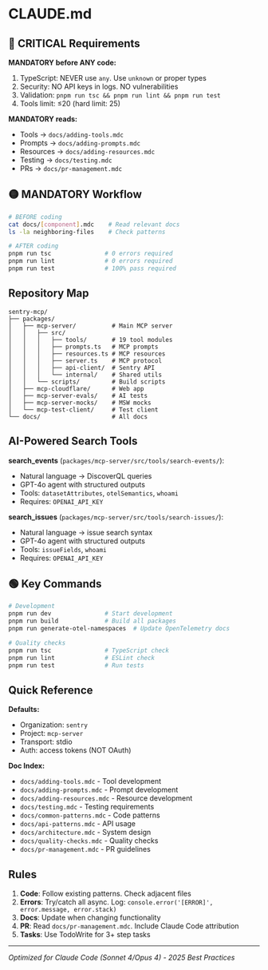 # CLAUDE.md

## 🔴 CRITICAL Requirements

**MANDATORY before ANY code:**
1. TypeScript: NEVER use `any`. Use `unknown` or proper types
2. Security: NO API keys in logs. NO vulnerabilities
3. Validation: `pnpm run tsc && pnpm run lint && pnpm run test`
4. Tools limit: ≤20 (hard limit: 25)

**MANDATORY reads:**
- Tools → `docs/adding-tools.mdc`
- Prompts → `docs/adding-prompts.mdc`
- Resources → `docs/adding-resources.mdc`
- Testing → `docs/testing.mdc`
- PRs → `docs/pr-management.mdc`

## 🟡 MANDATORY Workflow

```bash
# BEFORE coding
cat docs/[component].mdc    # Read relevant docs
ls -la neighboring-files    # Check patterns

# AFTER coding
pnpm run tsc               # 0 errors required
pnpm run lint              # 0 errors required
pnpm run test              # 100% pass required
```

## Repository Map

```
sentry-mcp/
├── packages/
│   ├── mcp-server/          # Main MCP server
│   │   ├── src/
│   │   │   ├── tools/       # 19 tool modules
│   │   │   ├── prompts.ts   # MCP prompts
│   │   │   ├── resources.ts # MCP resources
│   │   │   ├── server.ts    # MCP protocol
│   │   │   ├── api-client/  # Sentry API
│   │   │   └── internal/    # Shared utils
│   │   └── scripts/         # Build scripts
│   ├── mcp-cloudflare/      # Web app
│   ├── mcp-server-evals/    # AI tests
│   ├── mcp-server-mocks/    # MSW mocks
│   └── mcp-test-client/     # Test client
└── docs/                    # All docs
```

## AI-Powered Search Tools

**search_events** (`packages/mcp-server/src/tools/search-events/`):
- Natural language → DiscoverQL queries
- GPT-4o agent with structured outputs
- Tools: `datasetAttributes`, `otelSemantics`, `whoami`
- Requires: `OPENAI_API_KEY`

**search_issues** (`packages/mcp-server/src/tools/search-issues/`):
- Natural language → issue search syntax
- GPT-4o agent with structured outputs
- Tools: `issueFields`, `whoami`
- Requires: `OPENAI_API_KEY`

## 🟢 Key Commands

```bash
# Development
pnpm run dev               # Start development
pnpm run build             # Build all packages
pnpm run generate-otel-namespaces  # Update OpenTelemetry docs

# Quality checks
pnpm run tsc               # TypeScript check
pnpm run lint              # ESLint check
pnpm run test              # Run tests
```

## Quick Reference

**Defaults:**
- Organization: `sentry`
- Project: `mcp-server`
- Transport: stdio
- Auth: access tokens (NOT OAuth)

**Doc Index:**
- `docs/adding-tools.mdc` - Tool development
- `docs/adding-prompts.mdc` - Prompt development
- `docs/adding-resources.mdc` - Resource development
- `docs/testing.mdc` - Testing requirements
- `docs/common-patterns.mdc` - Code patterns
- `docs/api-patterns.mdc` - API usage
- `docs/architecture.mdc` - System design
- `docs/quality-checks.mdc` - Quality checks
- `docs/pr-management.mdc` - PR guidelines

## Rules

1. **Code**: Follow existing patterns. Check adjacent files
2. **Errors**: Try/catch all async. Log: `console.error('[ERROR]', error.message, error.stack)`
3. **Docs**: Update when changing functionality
4. **PR**: Read `docs/pr-management.mdc`. Include Claude Code attribution
5. **Tasks**: Use TodoWrite for 3+ step tasks

---
*Optimized for Claude Code (Sonnet 4/Opus 4) - 2025 Best Practices*